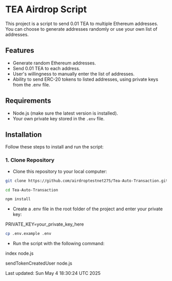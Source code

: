 # TEA Airdrop Script

This project is a script to send 0.01 TEA to multiple Ethereum addresses. You can choose to generate addresses randomly or use your own list of addresses.

## Features

- Generate random Ethereum addresses.
- Send 0.01 TEA to each address.
- User's willingness to manually enter the list of addresses.
- Ability to send ERC-20 tokens to listed addresses, using private keys from the .env file.

## Requirements

- Node.js (make sure the latest version is installed).
- Your own private key stored in the `.env` file.

## Installation

Follow these steps to install and run the script:

### 1. Clone Repository

- Clone this repository to your local computer:

``` bash
git clone https://github.com/airdroptestnet275/Tea-Auto-Transaction.git

cd Tea-Auto-Transaction

npm install
```

- Create a .env file in the root folder of the project and enter your private key:

PRIVATE_KEY=your_private_key_here

``` bash
cp .env.example .env
```

- Run the script with the following command:

index node.js

sendTokenCreatedUser node.js

Last updated: Sun May  4 18:30:24 UTC 2025
